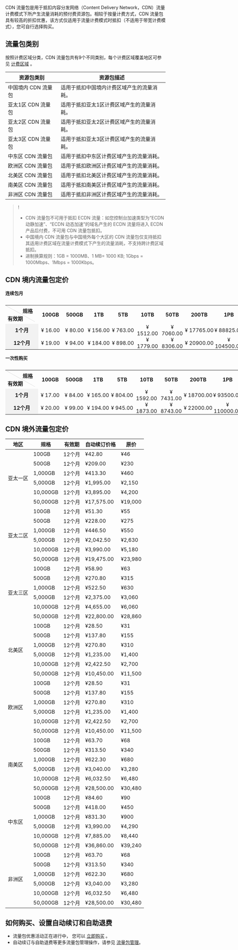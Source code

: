 CDN 流量包是用于抵扣内容分发网络（Content Delivery Network，CDN）流量计费模式下所产生流量消耗的预付费资源包。相较于按量计费方式，CDN 流量包具有较高的折扣优惠，该方式仅适用于流量计费模式时抵扣（不适用于带宽计费模式），您可自行选择购买。

## 流量包类别

按照计费区域分类，CDN 流量包共有9个不同类别，每个计费区域覆盖地区可参见 <a href="https://cloud.tencent.com/document/product/228/2949#.E8.AE.A1.E8.B4.B9.E5.8C.BA.E5.9F.9F">计费区域</a> 。

| 资源包类别          | 资源包描述                                 |
| ------------------- | ------------------------------------------ |
| 中国境内 CDN 流量包 | 适用于抵扣中国境内计费区域产生的流量消耗。 |
| 亚太1区 CDN 流量包  | 适用于抵扣亚太1区计费区域产生的流量消耗。  |
| 亚太2区 CDN 流量包  | 适用于抵扣亚太2区计费区域产生的流量消耗。  |
| 亚太3区 CDN 流量包  | 适用于抵扣亚太3区计费区域产生的流量消耗。  |
| 中东区 CDN 流量包   | 适用于抵扣中东区计费区域产生的流量消耗。   |
| 欧洲区 CDN 流量包   | 适用于抵扣欧洲区计费区域产生的流量消耗。   |
| 北美区 CDN 流量包   | 适用于抵扣北美区计费区域产生的流量消耗。   |
| 南美区 CDN 流量包   | 适用于抵扣南美区计费区域产生的流量消耗。   |
| 非洲区 CDN 流量包   | 适用于抵扣非洲区计费区域产生的流量消耗。   |

> ! 
>
> - CDN 流量包不可用于抵扣 ECDN 流量：如您控制台加速类型为“ECDN 动静加速”、“ECDN 动态加速”的域名产生的 ECDN 流量将进入 ECDN 产品后付费，不可用 CDN 流量包抵扣。
> - 中国境内 CDN 流量包与中国境外每个大区的 CDN 流量包仅支持抵扣其适用计费区域在流量计费模式下产生的流量消耗，不支持跨计费区域抵扣。
> - 进制换算规则：1GB = 1000MB、1 MB= 1000 KB; 1Gbps = 1000Mbps、1Mbps = 1000Kbps。

## CDN 境内流量包定价



**连续包月**

<table style="width:750px;">
    <caption></caption>
    <tr>
        <th style ="width:95px;height:45px;position:relative;text-align:left;padding:5px 7px;font-weight:700;" valign="top" ><div style="position:absolute;width:1px;height:106px;top:0;left:0;background-color: #d9d9d9;display:block;transform:rotate(-61deg);transform-origin:top;valign=top;"></div>&nbsp;&nbsp;&nbsp;&nbsp;&nbsp;&nbsp;&nbsp;&nbsp;&nbsp;&nbsp;&nbsp;规格<br>有效期</th>
        <th style="width:80px;padding:0;text-align:center;font-weight:700;">100GB</th>
        <th style="width:80px;padding:0;text-align:center;font-weight:700;">500GB</th>
        <th style="width:80px;padding:0;text-align:center;font-weight:700;">1TB</th>
        <th style="width:80px;padding:0;text-align:center;font-weight:700;">5TB</th>
 <th style="width:80px;padding:0;text-align:center;font-weight:700;">10TB</th>
 <th style="width:80px;padding:0;text-align:center;font-weight:700;">50TB</th>
 <th style="width:95px;padding:0;text-align:center;font-weight:700;">200TB</th>
 <th style="width:95px;padding:0;text-align:center;font-weight:700;">1PB</th>
    </tr>
    <tr>
        <td style="font-weight:700;text-align:center;background-color:#f2f2f2;">1个月</td>
        <td style="padding:0;text-align:center">¥ 16.00</td>
        <td style="padding:0;text-align:center">¥ 80.00</td>
        <td style="padding:0;text-align:center">¥ 156.00</td>
        <td style="padding:0;text-align:center">¥ 763.00</td>
    <td style="padding:0;text-align:center">¥ 1512.00</td>
    <td style="padding:0;text-align:center">¥ 7060.00</td>
    <td style="padding:0;text-align:center">¥ 17765.00</td>
    <td style="padding:0;text-align:center">¥ 88825.00</td>
    </tr>
    <tr>
        <td style="font-weight:700;text-align:center;background-color:#f2f2f2;">12个月</td>
       <td style="padding:0;text-align:center">¥ 19.00</td>
        <td style="padding:0;text-align:center">¥ 94.00</td>
        <td style="padding:0;text-align:center">¥ 184.00</td>
        <td style="padding:0;text-align:center">¥ 898.00</td>
    <td style="padding:0;text-align:center">¥ 1779.00</td>
    <td style="padding:0;text-align:center">¥ 8306.00</td>
    <td style="padding:0;text-align:center">¥ 20900.00</td>
    <td style="padding:0;text-align:center">¥ 104500.00</td>
    </tr>
</table>

**一次性购买**

<table style="width:1035px;">
    <caption></caption>
    <tr>
        <th style ="width:95px;height:45px;position:relative;text-align:left;padding:5px 7px;font-weight:700;" valign="top" ><div style="position:absolute;width:1px;height:106px;top:0;left:0;background-color: #d9d9d9;display:block;transform:rotate(-61deg);transform-origin:top;valign=top;"></div>&nbsp;&nbsp;&nbsp;&nbsp;&nbsp;&nbsp;&nbsp;&nbsp;&nbsp;&nbsp;&nbsp;规格<br>有效期</th>
        <th style="width:80px;padding:0;text-align:center;font-weight:700;">100GB</th>
        <th style="width:80px;padding:0;text-align:center;font-weight:700;">500GB</th>
        <th style="width:80px;padding:0;text-align:center;font-weight:700;">1TB</th>
        <th style="width:80px;padding:0;text-align:center;font-weight:700;">5TB</th>
 <th style="width:80px;padding:0;text-align:center;font-weight:700;">10TB</th>
 <th style="width:80px;padding:0;text-align:center;font-weight:700;">50TB</th>
 <th style="width:95px;padding:0;text-align:center;font-weight:700;">200TB</th>
 <th style="width:95px;padding:0;text-align:center;font-weight:700;">1PB</th>
  <th style="width:95px;padding:0;text-align:center;font-weight:700;">5PB</th>
	 <th style="width:95px;padding:0;text-align:center;font-weight:700;">10PB</th>
	  <th style="width:95px;padding:0;text-align:center;font-weight:700;">50PB</th>
    </tr>
    <tr>
        <td style="font-weight:700;text-align:center;background-color:#f2f2f2;">1个月</td>
        <td style="padding:0;text-align:center">¥ 17.00</td>
        <td style="padding:0;text-align:center">¥ 84.00</td>
        <td style="padding:0;text-align:center">¥ 165.00</td>
        <td style="padding:0;text-align:center">¥ 804.00</td>
    <td style="padding:0;text-align:center">¥ 1592.00</td>
    <td style="padding:0;text-align:center">¥ 7431.00</td>
    <td style="padding:0;text-align:center">¥ 18700.00</td>
    <td style="padding:0;text-align:center">¥ 93500.00</td>
		<td style="padding:0;text-align:center">/</td>
		<td style="padding:0;text-align:center">/</td>
		<td style="padding:0;text-align:center">/</td>
    </tr>
    <tr>
        <td style="font-weight:700;text-align:center;background-color:#f2f2f2;">12个月</td>
       <td style="padding:0;text-align:center">¥ 20.00</td>
        <td style="padding:0;text-align:center">¥ 99.00</td>
        <td style="padding:0;text-align:center">¥ 194.00</td>
        <td style="padding:0;text-align:center">¥ 945.00</td>
    <td style="padding:0;text-align:center">¥ 1873.00</td>
    <td style="padding:0;text-align:center">¥ 8743.00</td>
    <td style="padding:0;text-align:center">¥ 22000.00</td>
    <td style="padding:0;text-align:center">¥ 110000.00</td>
		<td style="padding:0;text-align:center">¥ 520000.00</td>
		<td style="padding:0;text-align:center">¥ 1020000.00 </td>
		<td style="padding:0;text-align:center">¥ 4900000.00</td>
    </tr>
</table>

## CDN 境外流量包定价

<table>
<thead>
<tr>
<th>地区</th>
<th>规格</th>
<th>有效期</th>
<th>自动续订价格</th>
<th>原价</th>
</tr>
</thead>
<tbody><tr>
<td rowspan="6">亚太一区</td>
<td>100GB</td>
<td>12个月</td>
<td>¥42.80</td>
<td>¥46</td>
</tr>
<tr>
<td>500GB</td>
<td>12个月</td>
<td>¥209.00</td>
<td>¥230</td>
</tr>
<tr>
<td>1,000GB</td>
<td>12个月</td>
<td>¥413.30</td>
<td>¥460</td>
</tr>
<tr>
<td>5,000GB</td>
<td>12个月</td>
<td>¥1,995.00</td>
<td>¥2,150</td>
</tr>
<tr>
<td>10,000GB</td>
<td>12个月</td>
<td>¥3,895.00</td>
<td>¥4,200</td>
</tr>
<tr>
<td>50,000GB</td>
<td>12个月</td>
<td>¥17,575.00</td>
<td>¥19,000</td>
</tr>
<tr>
<td  rowspan="6">亚太二区</td>
<td>100GB</td>
<td>12个月</td>
<td>¥51.30</td>
<td>¥55</td>
</tr>
<tr>
<td>500GB</td>
<td>12个月</td>
<td>¥228.00</td>
<td>¥275</td>
</tr>
<tr>
<td>1,000GB</td>
<td>12个月</td>
<td>¥446.50</td>
<td>¥550</td>
</tr>
<tr>
<td>5,000GB</td>
<td>12个月</td>
<td>¥2,042.50</td>
<td>¥2,630</td>
</tr>
<tr>
<td>10,000GB</td>
<td>12个月</td>
<td>¥3,990.00</td>
<td>¥5,180</td>
</tr>
<tr>
<td>50,000GB</td>
<td>12个月</td>
<td>¥19,475.00</td>
<td>¥23,980</td>
</tr>
<tr>
<td  rowspan="6">亚太三区</td>
<td>100GB</td>
<td>12个月</td>
<td>¥58.90</td>
<td>¥63</td>
</tr>
<tr>
<td>500GB</td>
<td>12个月</td>
<td>¥270.80</td>
<td>¥315</td>
</tr>
<tr>
<td>1,000GB</td>
<td>12个月</td>
<td>¥522.50</td>
<td>¥630</td>
</tr>
<tr>
<td>5,000GB</td>
<td>12个月</td>
<td>¥2,375.00</td>
<td>¥3,060</td>
</tr>
<tr>
<td>10,000GB</td>
<td>12个月</td>
<td>¥4,655.00</td>
<td>¥6,060</td>
</tr>
<tr>
<td>50,000GB</td>
<td>12个月</td>
<td>¥22,800.00</td>
<td>¥28,860</td>
</tr>
<tr>
<td  rowspan="6">北美区</td>
<td>100GB</td>
<td>12个月</td>
<td>¥28.50</td>
<td>¥31</td>
</tr>
<tr>
<td>500GB</td>
<td>12个月</td>
<td>¥137.80</td>
<td>¥155</td>
</tr>
<tr>
<td>1,000GB</td>
<td>12个月</td>
<td>¥270.80</td>
<td>¥310</td>
</tr>
<tr>
<td>5,000GB</td>
<td>12个月</td>
<td>¥1,235.00</td>
<td>¥1,400</td>
</tr>
<tr>
<td>10,000GB</td>
<td>12个月</td>
<td>¥2,422.50</td>
<td>¥2,700</td>
</tr>
<tr>
<td>50,000GB</td>
<td>12个月</td>
<td>¥10,450.00</td>
<td>¥11,500</td>
</tr>
<tr>
<td  rowspan="6">欧洲区</td>
<td>100GB</td>
<td>12个月</td>
<td>¥28.50</td>
<td>¥31</td>
</tr>
<tr>
<td>500GB</td>
<td>12个月</td>
<td>¥137.80</td>
<td>¥155</td>
</tr>
<tr>
<td>1,000GB</td>
<td>12个月</td>
<td>¥270.80</td>
<td>¥310</td>
</tr>
<tr>
<td>5,000GB</td>
<td>12个月</td>
<td>¥1,235.00</td>
<td>¥1,400</td>
</tr>
<tr>
<td>10,000GB</td>
<td>12个月</td>
<td>¥2,422.50</td>
<td>¥2,700</td>
</tr>
<tr>
<td>50,000GB</td>
<td>12个月</td>
<td>¥10,450.00</td>
<td>¥11,500</td>
</tr>
<tr>
<td  rowspan="6">南美区</td>
<td>100GB</td>
<td>12个月</td>
<td>¥63.70</td>
<td>¥68</td>
</tr>
<tr>
<td>500GB</td>
<td>12个月</td>
<td>¥313.50</td>
<td>¥340</td>
</tr>
<tr>
<td>1,000GB</td>
<td>12个月</td>
<td>¥622.30</td>
<td>¥680</td>
</tr>
<tr>
<td>5,000GB</td>
<td>12个月</td>
<td>¥3,040.00</td>
<td>¥3,280</td>
</tr>
<tr>
<td>10,000GB</td>
<td>12个月</td>
<td>¥6,032.50</td>
<td>¥6,480</td>
</tr>
<tr>
<td>50,000GB</td>
<td>12个月</td>
<td>¥28,500.00</td>
<td>¥30,480</td>
</tr>
<tr>
<td  rowspan="6">中东区</td>
<td>100GB</td>
<td>12个月</td>
<td>¥84.60</td>
<td>¥90</td>
</tr>
<tr>
<td>500GB</td>
<td>12个月</td>
<td>¥418.00</td>
<td>¥450</td>
</tr>
<tr>
<td>1,000GB</td>
<td>12个月</td>
<td>¥831.30</td>
<td>¥900</td>
</tr>
<tr>
<td>5,000GB</td>
<td>12个月</td>
<td>¥3,990.00</td>
<td>¥4,290</td>
</tr>
<tr>
<td>10,000GB</td>
<td>12个月</td>
<td>¥7,885.00</td>
<td>¥8,440</td>
</tr>
<tr>
<td>50,000GB</td>
<td>12个月</td>
<td>¥36,860.00</td>
<td>¥39,240</td>
</tr>
<tr>
<td  rowspan="6">非洲区</td>
<td>100GB</td>
<td>12个月</td>
<td>¥63.70</td>
<td>¥68</td>
</tr>
<tr>
<td>500GB</td>
<td>12个月</td>
<td>¥313.50</td>
<td>¥340</td>
</tr>
<tr>
<td>1,000GB</td>
<td>12个月</td>
<td>¥622.30</td>
<td>¥680</td>
</tr>
<tr>
<td>5,000GB</td>
<td>12个月</td>
<td>¥3,040.00</td>
<td>¥3,280</td>
</tr>
<tr>
<td>10,000GB</td>
<td>12个月</td>
<td>¥6,032.50</td>
<td>¥6,480</td>
</tr>
<tr>
<td>50,000GB</td>
<td>12个月</td>
<td>¥28,500.00</td>
<td>¥30,480</td>
</tr>
</tbody></table>


## 如何购买、设置自动续订和自助退费

- 流量包优惠活动正在进行中， 您可以 [立即购买](https://buy.cloud.tencent.com/cdn_package) 。
- 自动续订与自助退费等更多流量包管理操作，请参见 [流量包管理](https://cloud.tencent.com/document/product/228/6306)。

